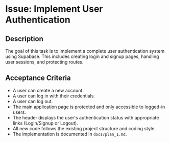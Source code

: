 # Issue: Implement User Authentication

## Description

The goal of this task is to implement a complete user authentication system using Supabase. This includes creating login and signup pages, handling user sessions, and protecting routes.

## Acceptance Criteria

- A user can create a new account.
- A user can log in with their credentials.
- A user can log out.
- The main application page is protected and only accessible to logged-in users.
- The header displays the user's authentication status with appropriate links (Login/Signup or Logout).
- All new code follows the existing project structure and coding style.
- The implementation is documented in `docs/plan_1.md`.
